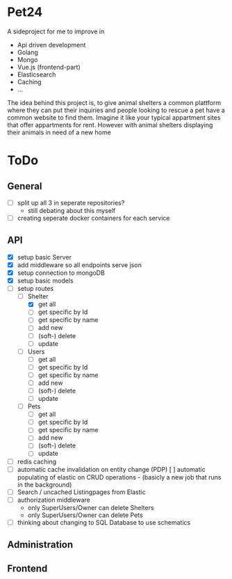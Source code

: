 # Pet24
A sideproject for me to improve in
- Api driven development
- Golang
- Mongo
- Vue.js (frontend-part)
- Elasticsearch
- Caching
- ...

The idea behind this project is, to give animal shelters a common plattform where they can put their inquiries and people looking to rescue a pet have a common website to find them. Imagine it like your typical appartment sites that offer appartments for rent. However with animal shelters displaying their animals in need of a new home

# ToDo

## General
- [ ] split up all 3 in seperate repositories?
  - still debating about this myself
- [ ] creating seperate docker containers for each service

## API
- [x] setup basic Server
- [x] add middleware so all endpoints serve json
- [x] setup connection to mongoDB
- [x] setup basic models
- [ ] setup routes
    - [ ] Shelter
        - [x] get all
        - [ ] get specific by Id
        - [ ] get specific by name
        - [ ] add new
        - [ ] (soft-) delete 
        - [ ] update
    - [ ] Users
        - [ ] get all
        - [ ] get specific by Id
        - [ ] get specific by name
        - [ ] add new
        - [ ] (soft-) delete 
        - [ ] update
    - [ ] Pets
        - [ ] get all
        - [ ] get specific by Id
        - [ ] get specific by name
        - [ ] add new
        - [ ] (soft-) delete
        - [ ] update
- [ ] redis caching
- [ ] automatic cache invalidation on entity change (PDP)
[ ] automatic populating of elastic on CRUD operations - (basicly a new job that runs in the background)
- [ ] Search / uncached Listingpages from Elastic
- [ ] authorization middleware
    - only SuperUsers/Owner can delete Shelters
    - only SuperUsers/Owner can delete Pets
- [ ] thinking about changing to SQL Database to use schematics

## Administration

## Frontend